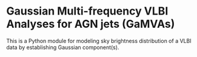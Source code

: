 # Gaussian Multi-frequency VLBI Analyses for AGN jets (GaMVAs)

This is a Python module for modeling sky brightness distribution of a VLBI data by establishing Gaussian component(s).

